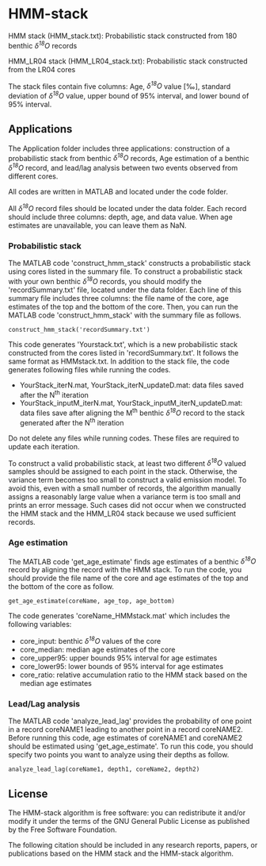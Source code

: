 # HMM-stack

HMM stack (HMM_stack.txt): Probabilistic stack constructed from 180 benthic *δ<sup>18</sup>O* records

HMM_LR04 stack (HMM_LR04_stack.txt): Probabilistic stack constructed from the LR04 cores

The stack files contain five columns: Age, *δ<sup>18</sup>O* value [‰], standard deviation of *δ<sup>18</sup>O* value, upper bound of 95% interval, and lower bound of 95% interval. 

## Applications

The Application folder includes three applications: construction of a probabilistic stack from benthic *δ<sup>18</sup>O* records, Age estimation of a benthic *δ<sup>18</sup>O* record, and lead/lag analysis between two events observed from different cores. 

All codes are written in MATLAB and located under the code folder. 

All *δ<sup>18</sup>O* record files should be located under the data folder. Each record should include three columns: depth, age, and data value. When age estimates are unavailable, you can leave them as NaN.

### Probabilistic stack

The MATLAB code 'construct_hmm_stack' constructs a probabilistic stack using cores listed in the summary file. To construct a probabilistic stack with your own benthic *δ<sup>18</sup>O* records, you should modify the 'recordSummary.txt' file, located under the data folder. Each line of this summary file includes three columns: the file name of the core, age estimates of the top and the bottom of the core. Then, you can run the MATLAB code 'construct_hmm_stack' with the summary file as follows. 

    construct_hmm_stack('recordSummary.txt')

This code generates 'Yourstack.txt', which is a new probabilistic stack constructed from the cores listed in 'recordSummary.txt'. It follows the same format as HMMstack.txt. In addition to the stack file, the code generates following files while running the codes. 

* YourStack_iterN.mat, YourStack_iterN_updateD.mat: data files saved after the N<sup>th</sup> iteration
* YourStack_inputM_iterN.mat, YourStack_inputM_iterN_updateD.mat: data files save after aligning the M<sup>th</sup> benthic *δ<sup>18</sup>O* record to the stack generated after the N<sup>th</sup> iteration

Do not delete any files while running codes. These files are required to update each iteration. 

To construct a valid probabilistic stack, at least two different *δ<sup>18</sup>O* valued samples should be assigned to each point in the stack. Otherwise, the variance term becomes too small to construct a valid emission model. To avoid this, even with a small number of records, the algorithm manually assigns a reasonably large value when a variance term is too small and prints an error message. Such cases did not occur when we constructed the HMM stack and the HMM_LR04 stack because we used sufficient records. 

### Age estimation

The MATLAB code 'get_age_estimate' finds age estimates of a benthic *δ<sup>18</sup>O* record by aligning the record with the HMM stack. To run the code, you should provide the file name of the core and age estimates of the top and the bottom of the core as follow.

    get_age_estimate(coreName, age_top, age_bottom)

The code generates 'coreName_HMMstack.mat' which includes the following variables:

* core_input: benthic *δ<sup>18</sup>O* values of the core
* core_median: median age estimates of the core 
* core_upper95: upper bounds 95% interval for age estimates
* core_lower95: lower bounds of 95% interval for age estimates
* core_ratio: relative accumulation ratio to the HMM stack based on the median age estimates


### Lead/Lag analysis

The MATLAB code 'analyze_lead_lag' provides the probability of one point in a record coreNAME1 leading to another point in a record coreNAME2. Before running this code, age estimates of coreNAME1 and coreNAME2 should be estimated using 'get_age_estimate'. To run this code, you should specify two points you want to analyze using their depths as follow. 

    analyze_lead_lag(coreName1, depth1, coreName2, depth2)


## License

The HMM-stack algorithm is free software: you can redistribute it and/or modify it under the terms of the GNU General Public License as published by the Free Software Foundation.

The following citation should be included in any research reports, papers, or publications based on the HMM stack and the HMM-stack algorithm. 
